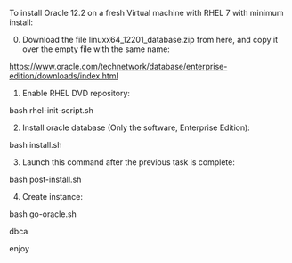 
To install Oracle 12.2 on a fresh Virtual machine with RHEL 7 with minimum install:

0. Download the file linuxx64_12201_database.zip from here, and copy it over the empty file with the same name:

  https://www.oracle.com/technetwork/database/enterprise-edition/downloads/index.html

1. Enable RHEL DVD repository:

  bash rhel-init-script.sh

2. Install oracle database (Only the software, Enterprise Edition): 

  bash install.sh

3. Launch this command after the previous task is complete:

  bash post-install.sh              

4. Create instance:

  bash go-oracle.sh

  dbca



enjoy
